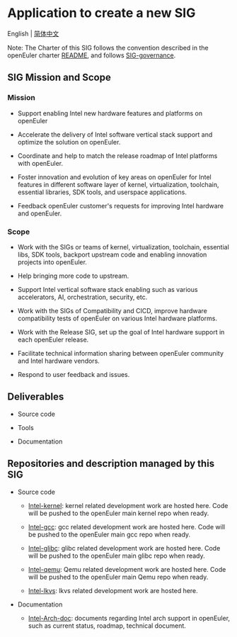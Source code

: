 
# Application to create a new SIG
English | [简体中文](./sig-Intel-Arch_cn.md)


Note: The Charter of this SIG follows the convention described in the openEuler charter [README](/en/governance/README.md), and follows [SIG-governance](/en/technical-committee/governance/SIG-governance.md).

## SIG Mission and Scope

### Mission

- Support enabling Intel new hardware features and platforms on openEuler

- Accelerate the delivery of Intel software vertical stack support and optimize the solution on openEuler.

- Coordinate and help to match the release roadmap of Intel platforms with openEuler.

- Foster innovation and evolution of key areas on openEuler for Intel features in different software layer of kernel, virtualization, toolchain, essential libraries, SDK tools, and userspace applications.

- Feedback openEuler customer's requests for improving Intel hardware and openEuler.

### Scope

- Work with the SIGs or teams of kernel, virtualization, toolchain, essential libs, SDK tools, backport upstream code and enabling innovation projects into openEuler.

- Help bringing more code to upstream.

- Support Intel vertical software stack enabling such as various accelerators, AI, orchestration, security, etc.

- Work with the SIGs of Compatibility and CICD, improve hardware compatibility tests of openEuler on various Intel hardware platforms.

- Work with the Release SIG, set up the goal of Intel hardware support in each openEuler release.

- Facilitate technical information sharing between openEuler community and Intel hardware vendors.

- Respond to user feedback and issues.

## Deliverables

- Source code

- Tools

- Documentation

## Repositories and description managed by this SIG

- Source code
  - [Intel-kernel](https://gitee.com/openeuler/Intel-kernel): kernel related development work are hosted here. Code will be pushed to the openEuler main kernel repo when ready.

  - [Intel-gcc](https://gitee.com/openeuler/Intel-gcc): gcc related development work are hosted here. Code will be pushed to the openEuler main gcc repo when ready.

  - [Intel-glibc](https://gitee.com/openeuler/Intel-glibc): glibc related development work are hosted here. Code will be pushed to the openEuler main glibc repo when ready.

  - [Intel-qemu](https://gitee.com/openeuler/intel-qemu): Qemu related development work are hosted here. Code will be pushed to the openEuler main Qemu repo when ready.

  - [Intel-lkvs](https://gitee.com/openeuler/intel-lkvs): lkvs related development work are hosted here.

- Documentation
  - [Intel-Arch-doc](https://gitee.com/openeuler/Intel-Arch-doc): documents regarding Intel arch support in openEuler, such as current status, roadmap, technical document.
